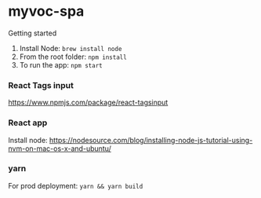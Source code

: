 # myvoc-spa

Getting started
1. Install Node: `brew install node`
2. From the root folder: `npm install`
3. To run the app: `npm start`

### React Tags input
https://www.npmjs.com/package/react-tagsinput

### React app
Install node: https://nodesource.com/blog/installing-node-js-tutorial-using-nvm-on-mac-os-x-and-ubuntu/

### yarn
For prod deployment: `yarn && yarn build`

